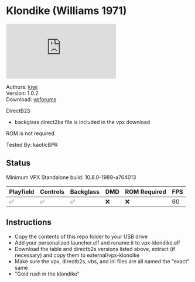 # Klondike (Williams 1971)

![Table Preview](https://www.vpforums.org/index.php?app=downloads&module=display&section=screenshot&record=110291&id=17300&full=1)

Authors: [kiwi](https://www.vpforums.org/index.php?showuser=30913)  
Version: 1.0.2  
Download: [vpforums](https://www.vpforums.org/index.php?s=f69fc4e017c512c443d5d5a1d6d16023&app=downloads&showfile=17300)

DirectB2S

* backglass direct2bs file is included in the vpx download

ROM is not required

Tested By: kaoticBPR

## Status 

Minimum VPX Standalone build: 10.8.0-1989-a764013

| Playfield | Controls | Backglass | DMD | ROM Required | FPS | 
|-----------|----------|-----------|-----|--------------|-----|
| :white_check_mark: | :white_check_mark: | :white_check_mark: | :x: | :x: | 60 |

## Instructions

- Copy the contents of this repo folder to your USB drive
- Add your personalized launcher.elf and rename it to vpx-klondike.elf
- Download the table and directb2s versions listed above, extract (if necessary) and copy them to external/vpx-klondike
- Make sure the vpx, directb2s, vbs, and ini files are all named the "exact" same
- "Gold rush in the klondike"
